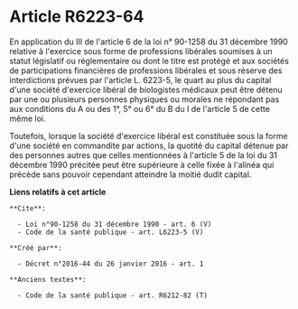 # Article R6223-64

En application du III de l'article 6 de la loi n° 90-1258 du 31 décembre 1990 relative à l'exercice sous forme de professions
libérales soumises à un statut législatif ou réglementaire ou dont le titre est protégé et aux sociétés de participations
financières de professions libérales et sous réserve des interdictions prévues par l'article L. 6223-5, le quart au plus du
capital d'une société d'exercice libéral de biologistes médicaux peut être détenu par une ou plusieurs personnes physiques ou
morales ne répondant pas aux conditions du A ou des 1°, 5° ou 6° du B du I de l'article 5 de cette même loi. 

Toutefois, lorsque la société d'exercice libéral est constituée sous la forme d'une société en commandite par actions, la
quotité du capital détenue par des personnes autres que celles mentionnées à l'article 5 de la loi du 31 décembre 1990
précitée peut être supérieure à celle fixée à l'alinéa qui précède sans pouvoir cependant atteindre la moitié dudit capital.

**Liens relatifs à cet article**

	**Cite**:

	  - Loi n°90-1258 du 31 décembre 1990 - art. 6 (V)
	  - Code de la santé publique - art. L6223-5 (V)

	**Créé par**:

	  - Décret n°2016-44 du 26 janvier 2016 - art. 1

	**Anciens textes**:

	  - Code de la santé publique - art. R6212-82 (T)
